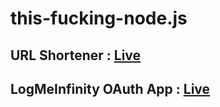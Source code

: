 # this-fucking-node.js

## URL Shortener : [Live](https://chinmay29hub-url-shortener.onrender.com/)

## LogMeInfinity OAuth App : [Live](https://chinmay29hub-log-me-infinity.onrender.com/)